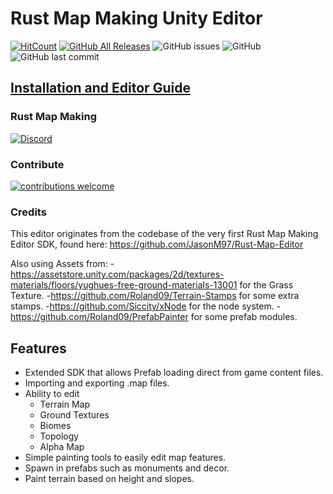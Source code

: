 # Rust Map Making Unity Editor
[![HitCount](http://hits.dwyl.io/Adsitoz/RustMapMaking/Rust-Map-Editor-Unity.svg)](http://hits.dwyl.io/Adsitoz/RustMapMaking/Rust-Map-Editor-Unity)
[![GitHub All Releases](https://img.shields.io/github/downloads/RustMapMaking/Rust-Map-Editor-Unity/total.svg)](https://github.com/RustMapMaking/Rust-Map-Editor-Unity/releases)
![GitHub issues](https://img.shields.io/github/issues/RustMapMaking/Rust-Map-Editor-Unity.svg)
![GitHub](https://img.shields.io/github/license/RustMapMaking/Rust-Map-Editor-Unity.svg)
![GitHub last commit](https://img.shields.io/github/last-commit/RustMapMaking/Rust-Map-Editor-Unity.svg)

## [Installation and Editor Guide](https://github.com/RustMapMaking/Rust-Map-Editor-Unity/wiki/Unity-Editor-Guide)
### Rust Map Making
[![Discord](https://img.shields.io/discord/503695639918411788.svg?label=Discord)](https://discord.gg/HPmTWVa)
### Contribute

[![contributions welcome](https://img.shields.io/badge/contributions-welcome-brightgreen.svg?style=flat)](https://github.com/RustMapMaking/Rust-Map-Editor-Unity/issues)

### Credits
This editor originates from the codebase of the very first Rust Map Making Editor SDK, found here: https://github.com/JasonM97/Rust-Map-Editor

Also using Assets from:
-https://assetstore.unity.com/packages/2d/textures-materials/floors/yughues-free-ground-materials-13001 for the Grass Texture.
-https://github.com/Roland09/Terrain-Stamps for some extra stamps.
-https://github.com/Siccity/xNode for the node system.
-https://github.com/Roland09/PrefabPainter for some prefab modules.

## Features
- Extended SDK that allows Prefab loading direct from game content files.
- Importing and exporting .map files.
- Ability to edit
  - Terrain Map
  - Ground Textures
  - Biomes
  - Topology
  - Alpha Map
- Simple painting tools to easily edit map features.
- Spawn in prefabs such as monuments and decor.
- Paint terrain based on height and slopes.
